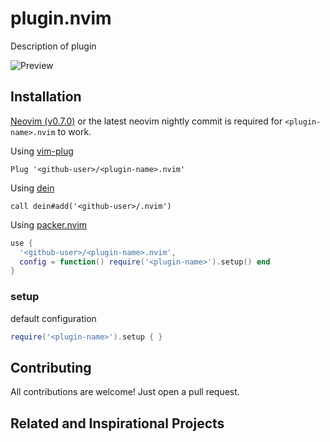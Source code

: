 # plugin.nvim

Description of plugin

![Preview](https://user-images.githubusercontent.com/1717836/163735786-bbbcb23f-662a-4213-a2c4-b84440766324.gif)

## Installation

[Neovim (v0.7.0)](https://github.com/neovim/neovim/releases/tag/v0.7.0) or the
latest neovim nightly commit is required for `<plugin-name>.nvim` to work.

Using [vim-plug](https://github.com/junegunn/vim-plug)

```viml
Plug '<github-user>/<plugin-name>.nvim'
```

Using [dein](https://github.com/Shougo/dein.vim)

```viml
call dein#add('<github-user>/.nvim')
```
Using [packer.nvim](https://github.com/wbthomason/packer.nvim)

```lua
use {
  '<github-user>/<plugin-name>.nvim',
  config = function() require('<plugin-name>').setup() end
}
```

### <plugin-name> setup
default configuration
```lua
require('<plugin-name>').setup { }
```

## Contributing

All contributions are welcome! Just open a pull request.

## Related and Inspirational Projects
